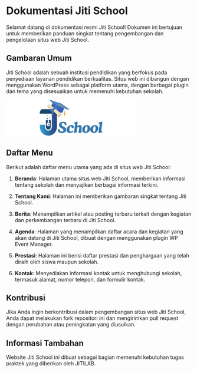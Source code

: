 # Dokumentasi Jiti School

Selamat datang di dokumentasi resmi Jiti School! Dokumen ini bertujuan untuk memberikan panduan singkat tentang pengembangan dan pengelolaan situs web Jiti School.

## Gambaran Umum

Jiti School adalah sebuah institusi pendidikan yang berfokus pada penyediaan layanan pendidikan berkualitas. Situs web ini dibangun dengan menggunakan WordPress sebagai platform utama, dengan berbagai plugin dan tema yang disesuaikan untuk memenuhi kebutuhan sekolah.

![Logo Jiti School](https://github.com/anjasopo/jschool/blob/main/wp-content/uploads/2024/05/Logo-JSchool.png)

## Daftar Menu

Berikut adalah daftar menu utama yang ada di situs web Jiti School:

1. **Beranda**: Halaman utama situs web Jiti School, memberikan informasi tentang sekolah dan menyajikan berbagai informasi terkini.
   
2. **Tentang Kami**: Halaman ini memberikan gambaran singkat tentang Jiti School.
   
3. **Berita**: Menampilkan artikel atau posting terbaru terkait dengan kegiatan dan perkembangan terbaru di Jiti School.
   
4. **Agenda**: Halaman yang menampilkan daftar acara dan kegiatan yang akan datang di Jiti School, dibuat dengan menggunakan plugin WP Event Manager.
   
5. **Prestasi**: Halaman ini berisi daftar prestasi dan penghargaan yang telah diraih oleh siswa maupun sekolah.
   
6. **Kontak**: Menyediakan informasi kontak untuk menghubungi sekolah, termasuk alamat, nomor telepon, dan formulir kontak.

## Kontribusi

Jika Anda ingin berkontribusi dalam pengembangan situs web Jiti School, Anda dapat melakukan fork repositori ini dan mengirimkan pull request dengan perubahan atau peningkatan yang diusulkan.

## Informasi Tambahan

Website Jiti School ini dibuat sebagai bagian memenuhi kebutuhan tugas praktek yang diberikan oleh JITILAB.
